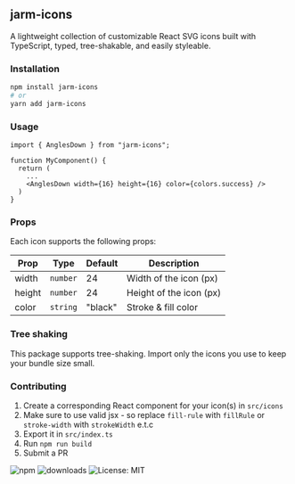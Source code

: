 ## jarm-icons

A lightweight collection of customizable React SVG icons built with TypeScript, typed, tree-shakable, and easily styleable.

### Installation

```bash
npm install jarm-icons
# or
yarn add jarm-icons
```

### Usage

```tsx
import { AnglesDown } from "jarm-icons";

function MyComponent() {
  return (
    ...
    <AnglesDown width={16} height={16} color={colors.success} />
  )
}
```

### Props

Each icon supports the following props:

| Prop   | Type     | Default | Description             |
| ------ | -------- | ------- | ----------------------- |
| width  | `number` | 24      | Width of the icon (px)  |
| height | `number` | 24      | Height of the icon (px) |
| color  | `string` | "black" | Stroke & fill color     |

### Tree shaking

This package supports tree-shaking. Import only the icons you use to keep your bundle size small.

### Contributing

1. Create a corresponding React component for your icon(s) in `src/icons`
2. Make sure to use valid jsx - so replace `fill-rule` with `fillRule` or `stroke-width` with `strokeWidth` e.t.c
3. Export it in `src/index.ts`
4. Run `npm run build`
5. Submit a PR

![npm](https://img.shields.io/npm/v/jarm-icons)
![downloads](https://img.shields.io/npm/dm/jarm-icons)
![License: MIT](https://img.shields.io/badge/License-MIT-yellow.svg)
